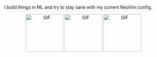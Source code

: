 I build things in ML and try to stay sane with my current NeoVim config.  

<p align="center">
  <img alt="GIF" src="https://github.com/TheDudeThatCode/TheDudeThatCode/raw/master/Assets/gandalf_parrot.gif" width="120">
  <img alt="GIF" src="https://github.com/TheDudeThatCode/TheDudeThatCode/raw/master/Assets/gandalf_parrot.gif" width="120">
  <img alt="GIF" src="https://github.com/TheDudeThatCode/TheDudeThatCode/raw/master/Assets/gandalf_parrot.gif" width="120">
</p>
